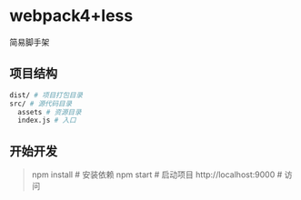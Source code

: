 # webpack4+less

简易脚手架

## 项目结构

```bash
dist/ # 项目打包目录
src/ # 源代码目录
  assets # 资源目录
  index.js # 入口
```

## 开始开发

> npm install # 安装依赖
> npm start # 启动项目
> http://localhost:9000 # 访问
